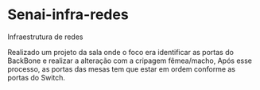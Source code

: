 # Senai-infra-redes
Infraestrutura de redes

Realizado um projeto da sala onde o foco era identificar as portas do BackBone e realizar a alteração com a cripagem fêmea/macho, Após esse processo, as portas das mesas tem que estar em ordem conforme as portas do Switch. 

